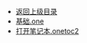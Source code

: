 - [返回上级目录](../)
- [基础.one](计算机/计算机语言/Python/Python学习日志/基础.one)
- [打开笔记本.onetoc2](计算机/计算机语言/Python/Python学习日志/打开笔记本.onetoc2)